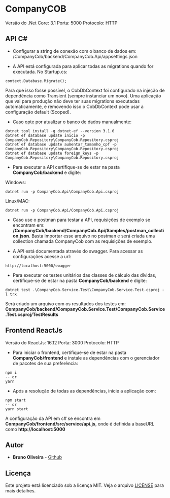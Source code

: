 # CompanyCOB

Versão do .Net Core: 3.1
Porta: 5000
Protocolo: HTTP

## API C#
* Configurar a string de conexão com o banco de dados em: /CompanyCob/backend/CompanyCob.Api/appsettings.json

* A API está configurada para aplicar todas as migrations quando for executada. No Startup.cs:
```
context.Database.Migrate();
```

Para que isso fosse possível, o CobDbContext foi configurado na injeção de dependência como Transient (sempre instanciar um novo).
Uma aplicação que vai para produção não deve ter suas migrations executadas automaticamente, e removendo isso o CobDbContext pode usar a configuração default (Scoped).

* Caso opte por atualizar o banco de dados manualmente:
```
dotnet tool install -g dotnet-ef --version 3.1.0
dotnet ef database update inicio -p CompanyCob.Repository\CompanyCob.Repository.csproj
dotnet ef database update aumentar_tamanho_cpf -p CompanyCob.Repository\CompanyCob.Repository.csproj
dotnet ef database update foreign_keys -p CompanyCob.Repository\CompanyCob.Repository.csproj
```

* Para executar a API certifique-se de estar na pasta **CompanyCob/backend** e digite:

Windows:
```
dotnet run -p CompanyCob.Api\CompanyCob.Api.csproj
```
Linux/MAC:
```
dotnet run -p CompanyCob.Api/CompanyCob.Api.csproj
```

* Caso use o postman para testar a API, requisições de exemplo se encontram em: **/CompanyCob/backend/CompanyCob.Api/Samples/postman_collection.json**. Basta importar esse arquivo no postman e será criada uma collection chamada CompanyCob com as requisições de exemplo.

* A API está documentada através do swagger. Para acessar as configurações acesse a url:
```
http://localhost:5000/swagger
```

* Para executar os testes unitários das classes de cálculo das dívidas, certifique-se de estar na pasta **CompanyCob/backend** e digite:
```
dotnet test .\CompanyCob.Service.Test\CompanyCob.Service.Test.csproj -l trx
```
Será criado um arquivo com os resultados dos testes em: **CompanyCob/backend/CompanyCob.Service.Test/CompanyCob.Service.Test.csproj/TestResults**


## Frontend ReactJs

Versão do ReactJs: 16.12
Porta: 3000
Protocolo: HTTP

* Para iniciar o frontend, certifique-se de estar na pasta **CompanyCob/frontend** e instale as dependências com o gerenciador de pacotes de sua preferência:
```
npm i
-- or
yarn
```
* Após a resolução de todas as dependências, inicie a aplicação com:
```
npm start
-- or
yarn start
```
A configuração da API em c# se encontra em **CompanyCob/frontend/src/service/api.js**, onde é definida a baseURL como **http://localhost:5000**

## Autor

* **Bruno Oliveira** - [Github](https://github.com/bruno303)

## Licença

Este projeto está licenciado sob a licença MIT. Veja o arquivo [LICENSE](https://github.com/bruno303/CompanyCob/blob/master/LICENSE) para mais detalhes.